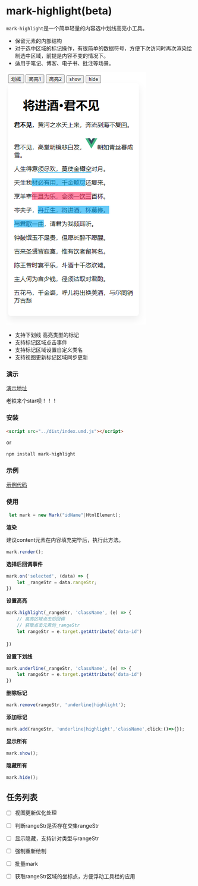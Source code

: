 # mark-highlight(beta)

`mark-highlight`是一个简单轻量的内容选中划线高亮小工具。

- 保留元素的内部结构
- 对于选中区域的标记操作，有很简单的数据符号，方便下次访问时再次渲染绘制选中区域，前提是内容不变的情况下。
- 适用于笔记、博客、电子书、批注等场景。

![./image/demo.png](./image/demo.png)

- 支持下划线 高亮类型的标记
- 支持标记区域点击事件
- 支持标记区域设置自定义类名
- 支持视图更新标记区域同步更新

### 演示

[演示地址](https://code.juejin.cn/pen/7171034100965310472)

老铁来个star呗！！！

### 安装

```html
<script src="../dist/index.umd.js"></script>
```

or

```bash
npm install mark-highlight
```
### 示例

[示例代码](./examples/index.html)


### 使用

```js
 let mark = new Mark("idName"|HtmlElement);
```

**渲染**

建议content元素在内容填充完毕后，执行此方法。

```js
mark.render();
```

**选择后回调事件**
```js
mark.on('selected', (data) => {
    let _rangeStr = data.rangeStr;
})
```

**设置高亮**

```js
mark.highlight(_rangeStr, 'className', (e) => {
    // 高亮区域点击后回调
    // 获取点击元素的_rangeStr
    let rangeStr = e.target.getAttribute('data-id')
   
})
```
**设置下划线**
```js
mark.underline(_rangeStr, 'className', (e) => {
    let rangeStr = e.target.getAttribute('data-id')
})
```

**删除标记**

```js
mark.remove(rangeStr, 'underline|highlight');
```

**添加标记**

```js
mark.add(rangeStr, 'underline|highlight','className',click:()=>{});
```

**显示所有**
```js
mark.show();
```

**隐藏所有**
```js
mark.hide();
```

## 任务列表

- [ ] 视图更新优化处理
- [ ] 判断rangeStr是否存在交集rangeStr
- [ ] 显示隐藏，支持针对类型与rangeStr
- [ ] 强制重新绘制
- [ ] 批量mark
- [ ] 获取rangeStr区域的坐标点，方便浮动工具栏的应用


